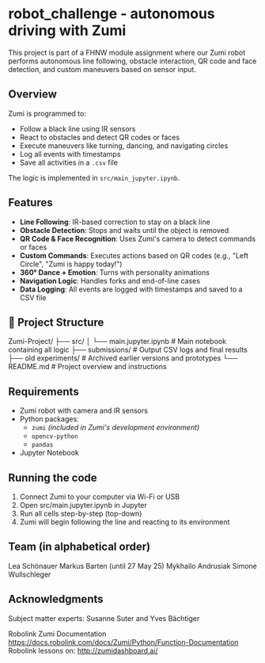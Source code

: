 # robot_challenge - autonomous driving with Zumi

This project is part of a FHNW module assignment where our Zumi robot performs autonomous line following, obstacle interaction, QR code and face detection, and custom maneuvers based on sensor input.

## Overview
Zumi is programmed to:
- Follow a black line using IR sensors
- React to obstacles and detect QR codes or faces
- Execute maneuvers like turning, dancing, and navigating circles
- Log all events with timestamps
- Save all activities in a `.csv` file

The logic is implemented in `src/main_jupyter.ipynb`.

## Features
- **Line Following**: IR-based correction to stay on a black line
- **Obstacle Detection**: Stops and waits until the object is removed
- **QR Code & Face Recognition**: Uses Zumi's camera to detect commands or faces
- **Custom Commands**: Executes actions based on QR codes (e.g., "Left Circle", "Zumi is happy today!")
- **360° Dance + Emotion**: Turns with personality animations
- **Navigation Logic**: Handles forks and end-of-line cases
- **Data Logging**: All events are logged with timestamps and saved to a CSV file

## 📁 Project Structure
Zumi-Project/
├── src/
│   └── main.jupyter.ipynb      # Main notebook containing all logic
├── submissions/                # Output CSV logs and final results
├── old experiments/            # Archived earlier versions and prototypes
└── README.md                   # Project overview and instructions

## Requirements
- Zumi robot with camera and IR sensors
- Python packages:
  - `zumi` *(included in Zumi's development environment)*
  - `opencv-python`
  - `pandas`
- Jupyter Notebook

## Running the code
1. Connect Zumi to your computer via Wi-Fi or USB
2. Open src/main.jupyter.ipynb in Jupyter
3. Run all cells step-by-step (top-down)
4. Zumi will begin following the line and reacting to its environment

## Team (in alphabetical order)
Lea Schönauer
Markus Barten (until 27 May 25)
Mykhailo Andrusiak
Simone Wullschleger

## Acknowledgments
Subject matter experts: Susanne Suter and Yves Bächtiger

Robolink Zumi Documentation
https://docs.robolink.com/docs/Zumi/Python/Function-Documentation
Robolink lessons on:
http://zumidashboard.ai/